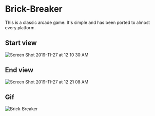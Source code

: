 # Brick-Breaker
This is a classic arcade game. It's simple and has been ported to almost every platform.
## Start view
![Screen Shot 2019-11-27 at 12 10 30 AM](https://user-images.githubusercontent.com/26418542/69707171-191e6e00-10ae-11ea-8bef-323460b40b19.png)
## End view
![Screen Shot 2019-11-27 at 12 21 08 AM](https://user-images.githubusercontent.com/26418542/69707145-0c9a1580-10ae-11ea-991f-4a35e5a790f5.png)
## Gif
![Brick-Breaker](https://user-images.githubusercontent.com/26418542/69705056-95628280-10a9-11ea-802f-2146f30c8fe6.gif)
